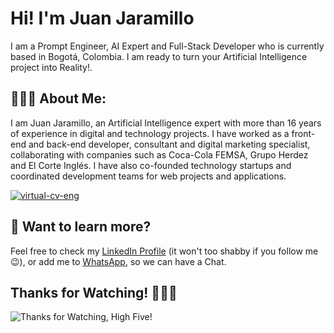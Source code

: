 # Hi! I'm Juan Jaramillo

I am a Prompt Engineer, AI Expert and Full-Stack Developer who is currently based in Bogotá, Colombia. I am ready to turn your Artificial Intelligence project into Reality!.

## 👨🏻‍💻 About Me:

I am Juan Jaramillo, an Artificial Intelligence expert with more than 16 years of experience in digital and technology projects. I have worked as a front-end and back-end developer, consultant and digital marketing specialist, collaborating with companies such as Coca-Cola FEMSA, Grupo Herdez and El Corte Inglés. I have also co-founded technology startups and coordinated development teams for web projects and applications.

[![virtual-cv-eng](https://files.juanjaramillo.tech/og-image.webp)](https://juanjaramillo.tech)

## 👀 Want to learn more?

Feel free to check my [LinkedIn Profile](https://www.linkedin.com/in/juan-jaramillo-ai/) (it won't too shabby if you follow me 😉), or add me to [WhatsApp](https://wa.link/mal08v), so we can have a Chat. 

## Thanks for Watching! 🙋🏻‍♂️

![Thanks for Watching, High Five!](https://content.codecademy.com/courses/learn-cpp/community-challenge/highfive.gif 'Thanks for Watching, High Five!')

